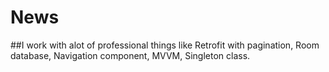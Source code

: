 # News
##I work with alot of professional things like Retrofit with pagination, Room database, Navigation component, MVVM, Singleton class.
